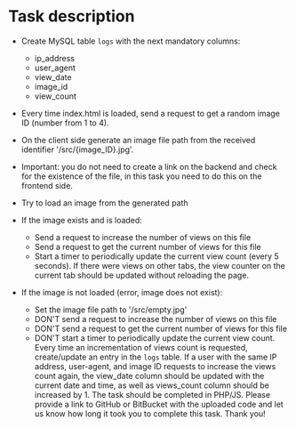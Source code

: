# Task description

- Create MySQL table `logs` with the next mandatory columns:
    - ip_address
    - user_agent
    - view_date
    - image_id
    - view_count


- Every time index.html is loaded, send a request to get a random image ID (number from 1 to 4).
- On the client side generate an image file path from the received identifier '/src/{image_ID}.jpg'.


- Important: you do not need to create a link on the backend and check for the existence of the
  file, in this task you need to do this on the frontend side.
- Try to load an image from the generated path


- If the image exists and is loaded:
    - Send a request to increase the number of views on this file
    - Send a request to get the current number of views for this file
    - Start a timer to periodically update the current view count (every 5 seconds). If there were views on other tabs,
      the view counter on the current tab should be updated without reloading the page.


- If the image is not loaded (error, image does not exist):
    - Set the image file path to '/src/empty.jpg'
    - DON'T send a request to increase the number of views on this file
    - DON'T send a request to get the current number of views for this file
    - DON'T start a timer to periodically update the current view count.
      Every time an incrementation of views count is requested, create/update an entry in the `logs`
      table. If a user with the same IP address, user-agent, and image ID requests to increase the
      views count again, the view_date column should be updated with the current date and time, as
      well as views_count column should be increased by 1.
      The task should be completed in PHP/JS.
      Please provide a link to GitHub or BitBucket with the uploaded code and let us know how
      long it took you to complete this task.
      Thank you!


